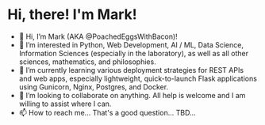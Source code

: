 # Hi, there! I'm Mark!

- 👋 Hi, I’m Mark (AKA @PoachedEggsWithBacon)!
- 👀 I’m interested in Python, Web Development, AI / ML, Data Science, Information Sciences (especially in the laboratory), as well as all other sciences, mathematics, and philosophies.
- 🌱 I’m currently learning various deployment strategies for REST APIs and web apps, especially lightweight, quick-to-launch Flask applications using Gunicorn, Nginx, Postgres, and Docker.
- 💞️ I’m looking to collaborate on anything. All help is welcome and I am willing to assist where I can.
- 📫 How to reach me... That's a good question... TBD...

<!---
PoachedEggsWithBacon/PoachedEggsWithBacon is a ✨ special ✨ repository because its `README.md` (this file) appears on your GitHub profile.
You can click the Preview link to take a look at your changes.
--->
